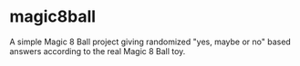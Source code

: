 # magic8ball

A simple Magic 8 Ball project giving randomized "yes, maybe or no" based answers according to the real Magic 8 Ball toy.
